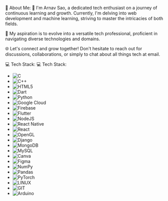💫 About Me:
👋 I'm Arnav Sao, a dedicated tech enthusiast on a journey of continuous learning and growth. Currently, I'm delving into web development and machine learning, striving to master the intricacies of both fields.

🚀 My aspiration is to evolve into a versatile tech professional, proficient in navigating diverse technologies and domains.

🌐 Let's connect and grow together! Don't hesitate to reach out for discussions, collaborations, or simply to chat about all things tech at email.

💻 Tech Stack:
💻 Tech Stack:
- ![C](https://upload.wikimedia.org/wikipedia/commons/1/19/C_Logo.png)
- ![C++](https://upload.wikimedia.org/wikipedia/commons/thumb/1/18/ISO_C%2B%2B_Logo.svg/200px-ISO_C%2B%2B_Logo.svg.png)
- ![HTML5](https://upload.wikimedia.org/wikipedia/commons/thumb/6/61/HTML5_logo_and_wordmark.svg/240px-HTML5_logo_and_wordmark.svg.png)
- ![Dart](https://upload.wikimedia.org/wikipedia/commons/thumb/7/7e/Dart-logo.png/240px-Dart-logo.png)
- ![Python](https://upload.wikimedia.org/wikipedia/commons/thumb/c/c3/Python-logo-notext.svg/240px-Python-logo-notext.svg.png)
- ![Google Cloud](https://upload.wikimedia.org/wikipedia/commons/thumb/3/3e/Google_Cloud_Logo.svg/240px-Google_Cloud_Logo.svg.png)
- ![Firebase](https://upload.wikimedia.org/wikipedia/commons/thumb/3/37/Firebase_Logo.svg/240px-Firebase_Logo.svg.png)
- ![Flutter](https://upload.wikimedia.org/wikipedia/commons/thumb/a/a5/Google-flutter-logo.png/240px-Google-flutter-logo.png)
- ![NodeJS](https://upload.wikimedia.org/wikipedia/commons/thumb/d/d9/Node.js_logo.svg/240px-Node.js_logo.svg.png)
- ![React Native](https://upload.wikimedia.org/wikipedia/commons/thumb/a/a7/React-icon.svg/240px-React-icon.svg.png)
- ![React](https://upload.wikimedia.org/wikipedia/commons/thumb/a/a7/React-icon.svg/240px-React-icon.svg.png)
- ![OpenGL](https://upload.wikimedia.org/wikipedia/commons/thumb/2/20/Open_GL_Logo.svg/240px-Open_GL_Logo.svg.png)
- ![Django](https://upload.wikimedia.org/wikipedia/commons/thumb/7/75/Django_logo.svg/240px-Django_logo.svg.png)
- ![MongoDB](https://upload.wikimedia.org/wikipedia/commons/thumb/9/93/MongoDB_Logo.svg/240px-MongoDB_Logo.svg.png)
- ![MySQL](https://upload.wikimedia.org/wikipedia/commons/thumb/0/06/MySQL_Logo.png/240px-MySQL_Logo.png)
- ![Canva](https://upload.wikimedia.org/wikipedia/commons/thumb/4/47/Canva_Logo.png/240px-Canva_Logo.png)
- ![Figma](https://upload.wikimedia.org/wikipedia/commons/thumb/3/33/Figma-logo.svg/240px-Figma-logo.svg.png)
- ![NumPy](https://upload.wikimedia.org/wikipedia/commons/thumb/1/1a/NumPy_logo.svg/240px-NumPy_logo.svg.png)
- ![Pandas](https://upload.wikimedia.org/wikipedia/commons/thumb/e/ed/Pandas_logo.svg/240px-Pandas_logo.svg.png)
- ![PyTorch](https://upload.wikimedia.org/wikipedia/commons/thumb/9/96/Pytorch_logo.png/240px-Pytorch_logo.png)
- ![LINUX](https://upload.wikimedia.org/wikipedia/commons/thumb/3/35/Tux.svg/240px-Tux.svg.png)
- ![GIT](https://upload.wikimedia.org/wikipedia/commons/thumb/e/e0/Git-logo.svg/240px-Git-logo.svg.png)
- ![Arduino](https://upload.wikimedia.org/wikipedia/commons/thumb/8/87/Arduino_Logo.svg/240px-Arduino_Logo.svg.png)


<!---
Arnavsao/Arnavsao is a ✨ special ✨ repository because its `README.md` (this file) appears on your GitHub profile.
You can click the Preview link to take a look at your changes.
--->
